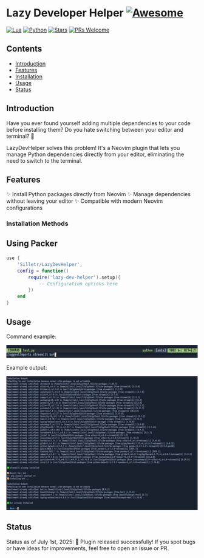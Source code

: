 # Lazy Developer Helper [![Awesome](https://awesome.re/badge.svg)](https://awesome.re)

[![Lua](https://img.shields.io/badge/Lua-5.4.8-purple.svg?logo=lua&logoColor=white)](https://www.lua.org/)
[![Python](https://img.shields.io/badge/python-3.10+-blue)](https://www.python.org)
[![Stars](https://img.shields.io/github/stars/Silletr/LazyDevHelper?style=flat-square&color=yellow)](https://github.com/Silletr/LazyDevHelper/stargazers)
[![PRs Welcome](https://img.shields.io/badge/PRs-welcome-brightgreen.svg?style=flat-square)](https://github.com/Silletr/LazyDevHelper/pulls)

## Contents
<!-- toc -->
- [Introduction](#introduction)
- [Features](#features)
- [Installation](#using-packer)
- [Usage](#usage)
- [Status](#status)
<!-- tocstop -->

## Introduction

Have you ever found yourself adding multiple dependencies to your code before installing them? Do you hate switching between your editor and terminal? 🤔

LazyDevHelper solves this problem! It's a Neovim plugin that lets you manage Python dependencies directly from your editor, eliminating the need to switch to the terminal.

## Features

✨ Install Python packages directly from Neovim
✨ Manage dependencies without leaving your editor
✨ Compatible with modern Neovim configurations

### Installation Methods
## Using Packer
```lua
use {
    'Silletr/LazyDevHelper',
    config = function()
        require('lazy-dev-helper').setup({
            -- Configuration options here
        })
    end
}
```
## Usage
Command example:

![Command Example](https://raw.githubusercontent.com/Silletr/LazyDevHelper/main/images/command_example.png)

Example output:

![Installation Output](https://raw.githubusercontent.com/Silletr/LazyDevHelper/main/images/output_example.png)

## Status

Status as of July 1st, 2025:
🎉 Plugin released successfully!
If you spot bugs or have ideas for improvements, feel free to open an issue or PR.


